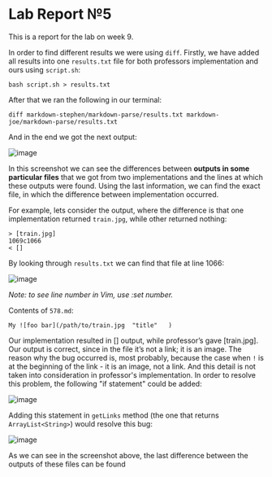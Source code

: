 # Lab Report №5

This is a report for the lab on week 9.

In order to find different results we were using `diff`. Firstly, we have added all results into one `results.txt` file for both professors implementation and ours using `script.sh`:

```bash script.sh > results.txt```

After that we ran the following in our terminal:

```diff markdown-stephen/markdown-parse/results.txt markdown-joe/markdown-parse/results.txt ```

And in the end we got the next output:

![image](report5_1.png)

In this screenshot we can see the differences between **outputs in some particular files** that we got from two implementations and the lines at which these outputs were found. Using the last information, we can find the exact file, in which the difference between implementation occurred.

For example, lets consider the output, where the difference is that one implementation returned `train.jpg`, while other returned nothing:
```
> [train.jpg]
1069c1066
< []
```
By looking through `results.txt` we can find that file at line 1066:

![image](report5_2.png)

_Note: to see line number in Vim, use :set number._

Contents of `578.md`:
```
My ![foo bar](/path/to/train.jpg  "title"   )
```
Our implementation resulted in [] output, while professor’s gave [train.jpg]. Our output is correct, since in the file it’s not a link; it is an image. The reason why the bug occurred is, most probably, because the case when `!` is at the beginning of the link - it is an image, not a link. And this detail is not taken into consideration in professor's implementation. In order to resolve this problem, the following "if statement" could be added:

![image](report5_3.png)

Adding this statement in `getLinks` method (the one that returns `ArrayList<String>`) would resolve this bug:

![image](report5_4.png)



As we can see in the screenshot above, the last difference between the outputs of these files can be found 